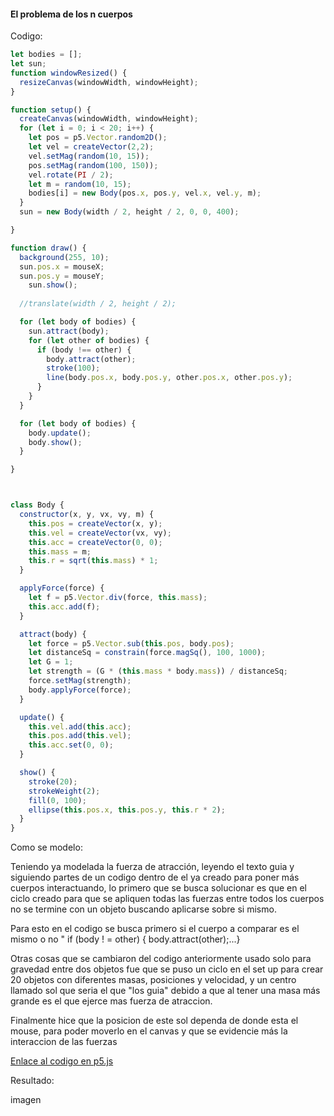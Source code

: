#### El problema de los n cuerpos

Codigo:

``` js
let bodies = [];
let sun;
function windowResized() {
  resizeCanvas(windowWidth, windowHeight);
}

function setup() {
  createCanvas(windowWidth, windowHeight);
  for (let i = 0; i < 20; i++) {
    let pos = p5.Vector.random2D();
    let vel = createVector(2,2);
    vel.setMag(random(10, 15));
    pos.setMag(random(100, 150));
    vel.rotate(PI / 2);
    let m = random(10, 15);
    bodies[i] = new Body(pos.x, pos.y, vel.x, vel.y, m);
  }
  sun = new Body(width / 2, height / 2, 0, 0, 400);

}

function draw() {
  background(255, 10);
  sun.pos.x = mouseX;
  sun.pos.y = mouseY;
    sun.show();
  
  //translate(width / 2, height / 2);

  for (let body of bodies) {
    sun.attract(body);
    for (let other of bodies) {
      if (body !== other) {
        body.attract(other);
        stroke(100);
        line(body.pos.x, body.pos.y, other.pos.x, other.pos.y);
      }
    }
  }

  for (let body of bodies) {
    body.update();
    body.show();
  }

}



class Body {
  constructor(x, y, vx, vy, m) {
    this.pos = createVector(x, y);
    this.vel = createVector(vx, vy);
    this.acc = createVector(0, 0);
    this.mass = m;
    this.r = sqrt(this.mass) * 1;
  }

  applyForce(force) {
    let f = p5.Vector.div(force, this.mass);
    this.acc.add(f);
  }

  attract(body) {
    let force = p5.Vector.sub(this.pos, body.pos);
    let distanceSq = constrain(force.magSq(), 100, 1000);
    let G = 1;
    let strength = (G * (this.mass * body.mass)) / distanceSq;
    force.setMag(strength);
    body.applyForce(force);
  }

  update() {
    this.vel.add(this.acc);
    this.pos.add(this.vel);
    this.acc.set(0, 0);
  }

  show() {
    stroke(20);
    strokeWeight(2);
    fill(0, 100);
    ellipse(this.pos.x, this.pos.y, this.r * 2);
  }
}
```

Como se modelo:

Teniendo ya modelada la fuerza de atracción, leyendo el texto guia y siguiendo partes de un codigo dentro de el ya creado para poner más cuerpos interactuando, lo primero que se busca solucionar es que en el ciclo creado para que se apliquen todas las fuerzas entre todos los cuerpos no se termine con un objeto buscando aplicarse sobre si mismo.

Para esto en el codigo se busca primero si el cuerpo a comparar es el mismo o no " if (body ! = other) { body.attract(other);...}

Otras cosas que se cambiaron del codigo anteriormente usado solo para gravedad entre dos objetos fue que se puso un ciclo en el set up para crear 20 objetos con diferentes masas, posiciones y velocidad, y un centro llamado sol que seria el que "los guia" debido a que al tener una masa más grande es el que ejerce mas fuerza de atraccion.

Finalmente hice que la posicion de este sol dependa de donde esta el mouse, para poder moverlo en el canvas y que se evidencie más la interaccion de las fuerzas


[Enlace al codigo en p5.js](https://editor.p5js.org/Mafe-Garcia/sketches/WEz-5z88c)

Resultado:

imagen

